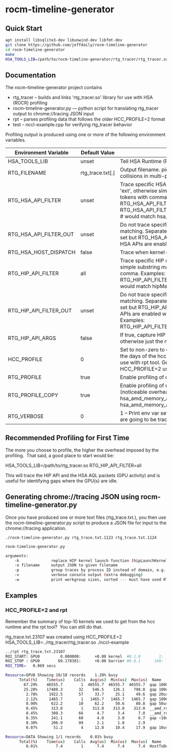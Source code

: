# rocm-timeline-generator

## Quick Start
```bash
apt install libsqlite3-dev libunwind-dev libfmt-dev
git clone https://github.com/jeffdaily/rocm-timeline-generator
cd rocm-timeline-generator
make
HSA_TOOLS_LIB=/path/to/rocm-timeline-generator/rtg_tracer/rtg_tracer.so ./my_program
```

## Documentation
The rocm-timeline-generator project contains
- rtg_tracer – builds and links 'rtg_tracer.so' library for use with HSA (ROCR) profiling
- rocm-timeline-generator.py — python script for translating rtg_tracer output to chrome://tracing JSON input
- rpt – parses profiling data that follows the older HCC_PROFILE=2 format 
- test – nccl-example.cpp for verifying rtg_tracer behavior

Profiling output is produced using one or more of the following environment variables.

| Environment Variable   | Default Value         | Description                                                                                                                                                                                                                                                                 |
|------------------------|-----------------------|-----------------------------------------------------------------------------------------------------------------------------------------------------------------------------------------------------------------------------------------------------------------------------|
| HSA_TOOLS_LIB          | unset                 | Tell HSA Runtime (ROCr) where to find rtg_tracer.so.                                                                                                                                                                                                                        |
| RTG_FILENAME           | rtg_trace.txt[.<pid>] | Output filename.  pid is always appended to avoid collisions in multi-process use cases.                                                                                                                                                                                    |
| RTG_HSA_API_FILTER     | unset                 | Trace specific HSA calls. Special case 'all', 'core', and 'ext', otherwise simple substring matching. Separate tokens with comma. Examples: RTG_HSA_API_FILTER=all RTG_HSA_API_FILTER=hsa_signal,hsa_agent_get_info # would match hsa_signal_create                         |
| RTG_HSA_API_FILTER_OUT | unset                 | Do not trace specific HSA calls. Simple substring matching. Separate tokens with comma. If this var is set but RTG_HSA_API_FILTER is unset, implies "all" HSA APIs are enabled with the exclusion of this list.                                                             |
| RTG_HSA_HOST_DISPATCH  | false                 | Trace when kernel dispatch is enqueued on the host.                                                                                                                                                                                                                         |
| RTG_HIP_API_FILTER     | all                   | Trace specific HIP calls. Special case 'all', otherwise simple substring matching. Separate tokens with comma. Examples: RTG_HIP_API_FILTER=hipMalloc,hipEventQuery # would match hipMalloc, hipMallocHost, etc.                                                            |
| RTG_HIP_API_FILTER_OUT | unset                 | Do not trace specific HIP calls. Simple substring matching. Separate tokens with comma. If this var is set but RTG_HIP_API_FILTER is unset, implies "all" HIP APIs are enabled with the exclusion of this list. Examples: RTG_HIP_API_FILTER_OUT=hipSetDevice,hipGetDevice  |
| RTG_HIP_API_ARGS       | false                 | If true, capture HIP API name and function arguments, otherwise just the name.                                                                                                                                                                                              |
| HCC_PROFILE            | 0                     | Set to non-zero to enable. "HCC_PROFILE=2" like in the days of the hcc runtime. Legacy HCC profiling, for use with rpt tool.  Generates output just like HCC_PROFILE=2 used to.                                                                                             |
| RTG_PROFILE            | true                  | Enable profiling of device kernels and barriers.                                                                                                                                                                                                                            |
| RTG_PROFILE_COPY       | true                  | Enable profiling of device async copy operations (noticeable overhead) initiated by  hsa_amd_memory_async_copy hsa_amd_memory_async_copy_rect                                                                                                                               |
| RTG_VERBOSE            | 0                     | 1 – Print env var settings 2 – Print list of HIP APIs that are going to be traced.                                                                                                                                                                                          |

## Recommended Profiling for First Time
The more you choose to profile, the higher the overhead imposed by the profiling.  That said, a good place to start would be:

HSA_TOOLS_LIB=/path/to/rtg_tracer.so RTG_HIP_API_FILTER=all

This will trace the HIP API and the HSA AQL packets (GPU activity) and is useful for identifying gaps where the GPU(s) are idle.

## Generating chrome://tracing JSON using rocm-timeline-generator.py
Once you have produced one or more text files (rtg_trace.txt.<PID>), you then use the rocm-timeline-generator.py script to produce a JSON file for input to the chrome://tracing application.

`./rocm-timeline-generator.py rtg_trace.txt.1123 rtg_trace.txt.1124`

```bash
rocm-timeline-generator.py

arguments:
    -k              replace HIP kernel launch function (hipLaunchKernel et al), with actual kernel names
    -o filename     output JSON to given filename
    -p              group traces by process ID instead of domain, e.g., HIP, HSA, GPU
    -v              verbose console output (extra debugging)
    -w              print workgroup sizes, sorted --- must have used RTG_HSA_HOST_DISPATCH with rtg_tracer
```
  
## Examples

### HCC_PROFILE=2 and rpt
Remember the summary of top-10 kernels we used to get from the hcc runtime and the rpt tool?  You can still do that.

rtg_trace.txt.23107 was created using HCC_PROFILE=2 HSA_TOOLS_LIB=../rtg_tracer/rtg_tracer.so ./nccl-example

```bash
../rpt rtg_trace.txt.23107
ROI_START: GPU0         0.000000:      +0.00 kernel  #0.1.0        1: __amd_rocclr_fillBuffer.kd
ROI_STOP : GPU0        69.178381:      +0.00 barrier #0.0.1      168:
ROI_TIME=   0.069 secs

Resource=GPU0 Showing 10/10 records    1.20% busy
      Total(%)    Time(us)    Calls  Avg(us)  Min(us)  Max(us)  Name
        67.29%    46555.7        1  46555.7  46555.7  46555.7  gap 10000us-100000us
        25.28%    17488.3       32    546.5    126.1    798.0  gap 100us-1000us
         2.78%     1922.5       57     33.7     25.1     49.6  gap 20us-50us
         2.12%     1465.7        1   1465.7   1465.7   1465.7  gap 1000us-10000us
         0.90%      622.2       10     62.2     50.6     80.8  gap 50us-100us
         0.45%      313.0        1    313.0    313.0    313.0  __amd_rocclr_copyBuffer.kd
         0.45%      308.3       66      4.7      3.4      7.0  __amd_rocclr_fillBuffer.kd
         0.35%      241.1       60      4.0      3.0      6.7  gap <10us
         0.30%      206.9       99      2.1      1.8      2.9
         0.07%       51.2        4     12.8     10.4     17.9  gap 10us-20us

Resource=DATA Showing 1/1 records    0.01% busy
      Total(%)    Time(us)    Calls  Avg(us)  Min(us)  Max(us)  Name
         0.01%        7.4        1      7.4      7.4      7.4  HostToDevice_16384_bytes
```
